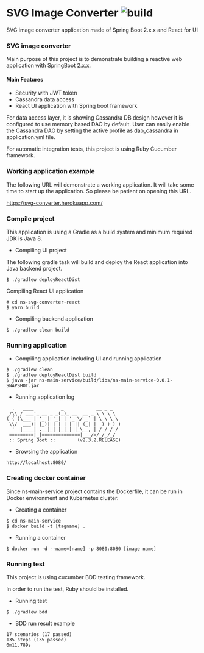 # SVG Image Converter ![build](https://github.com/nsclass/ns-svg-converter/actions/workflows/gradle-build.yml/badge.svg)

SVG image converter application made of Spring Boot 2.x.x and React for UI 


### SVG image converter ###

Main purpose of this project is to demonstrate building a reactive web application with SpringBoot 2.x.x.

#### Main Features
- Security with JWT token
- Cassandra data access
- React UI application with Spring boot framework

For data access layer, it is showing Cassandra DB design however it is configured to use memory based DAO by default. User can easily enable the Cassandra DAO by setting the active profile as dao_cassandra in application.yml file.

For automatic integration tests, this project is using Ruby Cucumber framework.

### Working application example ###

The following URL will demonstrate a working application. It will take some time to start up the application. So please be patient on opening this
URL.

https://svg-converter.herokuapp.com/

### Compile project ###

This application is using a Gradle as a build system and minimum required JDK is Java 8.

* Compiling UI project

The following gradle task will build and deploy the React application into Java backend project.

```
$ ./gradlew deployReactDist
```

Compiling React UI application

```$xslt
# cd ns-svg-converter-react
$ yarn build
``` 

* Compiling backend application

```
$ ./gradlew clean build
```

### Running application ###

* Compiling application including UI and running application

```
$ ./gradlew clean
$ ./gradlew deployReactDist build
$ java -jar ns-main-service/build/libs/ns-main-service-0.0.1-SNAPSHOT.jar
```

* Running application log

```$xslt
  .   ____          _            __ _ _
 /\\ / ___'_ __ _ _(_)_ __  __ _ \ \ \ \
( ( )\___ | '_ | '_| | '_ \/ _` | \ \ \ \
 \\/  ___)| |_)| | | | | || (_| |  ) ) ) )
  '  |____| .__|_| |_|_| |_\__, | / / / /
 =========|_|==============|___/=/_/_/_/
 :: Spring Boot ::        (v2.3.2.RELEASE)
```

* Browsing the application

```$xslt
http://localhost:8080/
```

### Creating docker container ###

Since ns-main-service project contains the Dockerfile, it can be run in Docker environment and Kubernetes cluster.

* Creating a container

```$xslt
$ cd ns-main-service
$ docker build -t [tagname] .
```

* Running a container

```$xslt
$ docker run -d --name=[name] -p 8080:8080 [image name]
```

### Running test ###

This project is using cucumber BDD testing framework.

In order to run the test, Ruby should be installed.

* Running test

```
$ ./gradlew bdd 
```

* BDD run result example

```
17 scenarios (17 passed)
135 steps (135 passed)
0m11.789s
```
